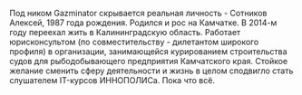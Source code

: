 Под ником Gazminator скрывается реальная личность - Сотников Алексей, 1987 года рождения. Родился и рос на Камчатке. В 2014-м году переехал жить в Калининградскую область. Работает юрисконсультом (по совместительству - дилетантом широкого профиля) в организации, занимающейся курированием строительства судов для рыбодобывающего предприятия Камчатского края. Стойкое желание сменить сферу деятельности и жизнь в целом сподвигло стать слушателем IT-курсов ИННОПОЛИСа. Пока что всё. 